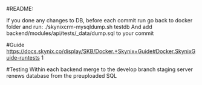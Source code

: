 #README:

If you done any changes to DB, before each commit run go back to docker folder and run:
./skynixcrm-mysqldump.sh testdb
And add backend/modules/api/tests/_data/dump.sql to your commit


#Guide
https://docs.skynix.co/display/SKB/Docker.+Skynix+Guide#Docker.SkynixGuide-runtests
1

#Testing
Within each backend merge to the develop branch staging server renews database from the preuploaded SQL
